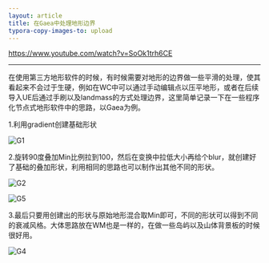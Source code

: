 ```yaml
---
layout: article
title: 在Gaea中处理地形边界
typora-copy-images-to: upload
---
```


https://www.youtube.com/watch?v=SoOk1trh6CE

--------

在使用第三方地形软件的时候，有时候需要对地形的边界做一些平滑的处理，使其看起来不会过于生硬，例如在WC中可以通过手动编辑点以压平地形，或者在后续导入UE后通过手刷以及landmass的方式处理边界，这里简单记录一下在一些程序化节点式地形软件中的思路，以Gaea为例。

1.利用gradient创建基础形状



![G1](https://gitee.com/deng-qiwen/image/raw/master/blog/202201200436059.png)

2.旋转90度叠加Min比例拉到100，然后在变换中拉低大小再给个blur，就创建好了基础的叠加形状，利用相同的思路也可以制作出其他不同的形状。

![G2](https://gitee.com/deng-qiwen/image/raw/master/blog/202201200439987.png)



![G5](https://gitee.com/deng-qiwen/image/raw/master/blog/202201200441352.png)

3.最后只要用创建出的形状与原始地形混合取Min即可，不同的形状可以得到不同的衰减风格。大体思路放在WM也是一样的，在做一些岛屿以及山体背景板的时候很好用。

![G4](https://gitee.com/deng-qiwen/image/raw/master/blog/202201200445006.png)

